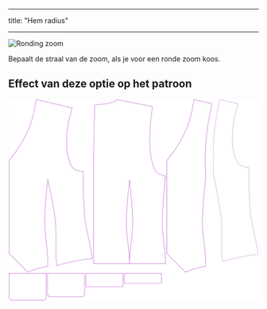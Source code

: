 - - -
title: "Hem radius"
- - -

![Ronding zoom](hemradius.svg)

Bepaalt de straal van de zoom, als je voor een ronde zoom koos.

## Effect van deze optie op het patroon

![Deze afbeelding toont het effect van deze optie door meerdere varianten die een andere waarde hebben voor deze optie te vervangen](wahid_hemradius_sample.svg "Effect of this option on the pattern")
